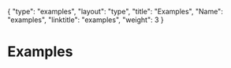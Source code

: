 {
    "type": "examples",
    "layout": "type",
    "title": "Examples",
    "Name": "examples",
    "linktitle": "examples",
    "weight": 3
}

# Examples